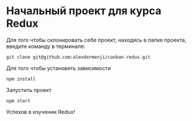 # Начальный проект для курса Redux

Для того чтобы склонировать себе проект,
находясь в папке проекта, введите команду в терминале:

`git clone git@github.com:alexdermenji/canban-redux.git`

Для того чтобы установить зависимости

`npm install`

Запустить проект

`npm start`

Успехов в изучении Redux!
